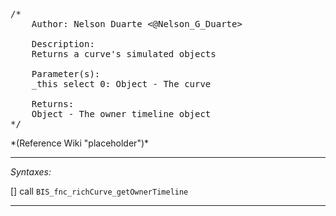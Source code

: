 <pre>/*
	Author: Nelson Duarte <@Nelson_G_Duarte>

	Description:
	Returns a curve's simulated objects

	Parameter(s):
	_this select 0: Object - The curve

	Returns:
	Object - The owner timeline object
*/</pre>*(Reference Wiki "placeholder")*<!-- Remove this after fill-in -->


---
*Syntaxes:*

[] call `BIS_fnc_richCurve_getOwnerTimeline`

---
